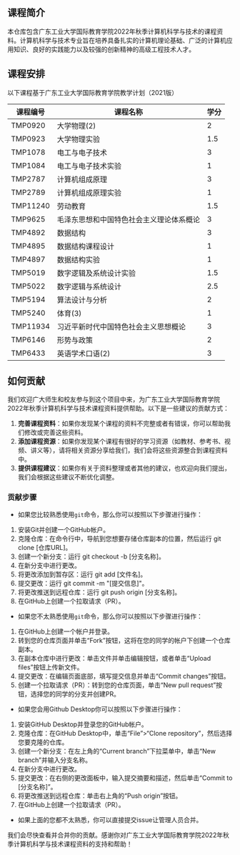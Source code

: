 ## 课程简介

本仓库包含广东工业大学国际教育学院2022年秋季计算机科学与技术的课程资料。计算机科学与技术专业旨在培养具备扎实的计算机理论基础、广泛的计算机应用知识、良好的实践能力以及较强的创新精神的高级工程技术人才。

## 课程安排

以下课程基于广东工业大学国际教育学院教学计划（2021版）

| 课程编号 | 课程名称                                 | 学分 |
| -------- | ---------------------------------------- | ---- |
| TMP0920  | 大学物理(2)                              | 2    |
| TMP0923  | 大学物理实验                             | 1.5  |
| TMP1078  | 电工与电子技术                           | 3    |
| TMP1084  | 电工与电子技术实验                       | 1    |
| TMP2787  | 计算机组成原理                           | 3    |
| TMP2789  | 计算机组成原理实验                       | 1    |
| TMP11240 | 劳动教育                                 | 1.5  |
| TMP9625  | 毛泽东思想和中国特色社会主义理论体系概论 | 3    |
| TMP4892  | 数据结构                                 | 3    |
| TMP4895  | 数据结构课程设计                         | 1    |
| TMP4897  | 数据结构实验                             | 1    |
| TMP5019  | 数字逻辑及系统设计实验                   | 1.5  |
| TMP5022  | 数字逻辑与系统设计                       | 2.5  |
| TMP5194  | 算法设计与分析                           | 2    |
| TMP5240  | 体育(3)                                  | 1    |
| TMP11934 | 习近平新时代中国特色社会主义思想概论     | 3    |
| TMP6146  | 形势与政策                               | 2    |
| TMP6433  | 英语学术口语(2)                          | 3    |

## 如何贡献

我们欢迎广大师生和校友参与到这个项目中来，为广东工业大学国际教育学院2022年秋季计算机科学与技术课程资料提供帮助。以下是一些建议的贡献方式：

1. **完善课程资料**：如果你发现某个课程的资料不完整或者有错误，你可以帮助我们修改或完善这些资料。
2. **添加课程资源**：如果你发现某个课程有很好的学习资源（如教材、参考书、视频、讲义等），请将相关资源分享给我们，我们会将这些资源整合到课程资料中。
3. **提供课程建议**：如果你有关于资料整理或者其他的建议，也欢迎向我们提出，我们会根据这些建议不断优化调整。

### 贡献步骤

 - 如果您比较熟悉使用`git`命令，那么你可以按照以下步骤进行操作：

1. 安装Git并创建一个GitHub帐户。
2. 克隆仓库：在命令行中，导航到您想要存储仓库副本的位置，然后运行 git clone [仓库URL]。
3. 创建一个新分支：运行 git checkout -b [分支名称]。
4. 在新分支中进行更改。
5. 将更改添加到暂存区：运行 git add [文件名]。
6. 提交更改：运行 git commit -m "[提交信息]"。
7. 将更改推送到远程仓库：运行 git push origin [分支名称]。
8. 在GitHub上创建一个拉取请求（PR）。

 - 如果您不太熟悉使用`git`命令，那么你可以按照以下步骤进行操作：

1. 在GitHub上创建一个帐户并登录。
2. 转到您的仓库页面并单击“Fork”按钮，这将在您的同学的帐户下创建一个仓库副本。
3. 在副本仓库中进行更改：单击文件并单击编辑按钮，或者单击“Upload files”按钮上传新文件。
4. 提交更改：在编辑页面底部，填写提交信息并单击“Commit changes”按钮。
5. 创建一个拉取请求（PR）：转到您的仓库页面，单击“New pull request”按钮，选择您的同学的分支并创建PR。

 - 如果您会用Github Desktop你可以按照以下步骤进行操作：

1. 安装GitHub Desktop并登录您的GitHub帐户。
2. 克隆仓库：在GitHub Desktop中，单击“File”>“Clone repository”，然后选择您要克隆的仓库。
3. 创建一个新分支：在左上角的“Current branch”下拉菜单中，单击“New branch”并输入分支名称。
4. 在新分支中进行更改。
5. 提交更改：在右侧的更改面板中，输入提交摘要和描述，然后单击“Commit to [分支名称]”。
6. 将更改推送到远程仓库：单击右上角的“Push origin”按钮。
7. 在GitHub上创建一个拉取请求（PR）。

 - 如果上面的您都不太熟悉，你可以直接提交issue让管理人员合并。

我们会尽快查看并合并你的贡献。感谢你对广东工业大学国际教育学院2022年秋季计算机科学与技术课程资料的支持和帮助！